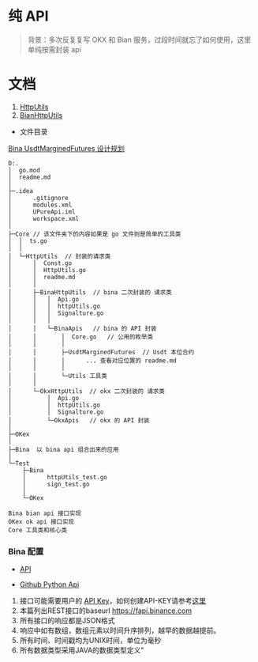 # 纯 API

> 背景：多次反复复写 OKX 和 Bian 服务，过段时间就忘了如何使用，这里单纯按需封装 api

# 文档

1. [HttpUtils](./Core/HttpUtils/readme.md)
2. [BianHttpUtils](./Core/HttpUtils/BinaHttpUtils/readme.md)

- 文件目录

[Bina UsdtMarginedFutures 设计规划](./Core/HttpUtils/BinaHttpUtils/readme.md)

```text
D:.
│  go.mod
│  readme.md
│  
├─.idea
│      .gitignore
│      modules.xml
│      UPureApi.iml
│      workspace.xml
│
├─Core // 该文件夹下的内容如果是 go 文件则是简单的工具类
│  │  ts.go
│  │
│  └─HttpUtils  // 封装的请求类
│      │  Const.go
│      │  HttpUtils.go
│      │  readme.md
│      │
│      ├─BinaHttpUtils  // bina 二次封装的 请求类
│      │   │  Api.go
│      │   │  httpUtils.go
│      │   │  Signalture.go
│      │   │
│      │   └─BinaApis   // bina 的 API 封装
│      │       │  Core.go   // 公用的枚举类
│      │       │
│      │       ├─UsdtMarginedFutures  // Usdt 本位合约
│      │       │      ... 查看对应位置的 readme.md
│      │       │
│      │       └─Utils 工具类
│      │
│      └─OkxHttpUtils  // okx 二次封装的 请求类
│          │  Api.go
│          │  httpUtils.go
│          │  Signalture.go
│          └─OkxApis   // okx 的 API 封装
│
├─OKex
│
├─Bina  以 bina api 组合出来的应用 
│
└─Test
    ├─Bina
    │      httpUtils_test.go
    │      sign_test.go
    │
    └─OKex

Bina bian api 接口实现
OKex ok api 接口实现
Core 工具类和核心类
```

### Bina 配置

- [API](https://developers.binance.com/docs/zh-CN/derivatives/usds-margined-futures/general-info)

- [Github Python Api](https://github.com/binance/binance-futures-connector-python/blob/main/binance/__init__.py)

1. 接口可能需要用户的 [API Key](https://www.binance.com/zh-CN/my/settings/api-management)，如何创建API-KEY请参考[这里](https://www.binance.com/zh-CN/support/faq/%E5%A6%82%E4%BD%95%E5%9C%A8%E5%B8%81%E5%AE%89%E5%88%9B%E5%BB%BAapi%E5%AF%86%E9%92%A5-360002502072?hl=zh-CN)
2. 本篇列出REST接口的baseurl https://fapi.binance.com
3. 所有接口的响应都是JSON格式 
4. 响应中如有数组，数组元素以时间升序排列，越早的数据越提前。 
5. 所有时间、时间戳均为UNIX时间，单位为毫秒 
6. 所有数据类型采用JAVA的数据类型定义"
